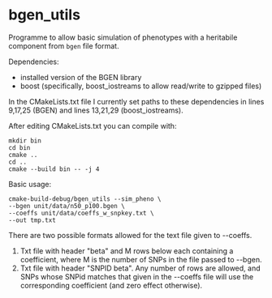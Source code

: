 # bgen_utils

Programme to allow basic simulation of phenotypes with a heritabile component from `bgen` file format. 

Dependencies:
- installed version of the BGEN library
- boost (specifically, boost_iostreams to allow read/write to gzipped files)

In the CMakeLists.txt file I currently set paths to these dependencies in lines 9,17,25 (BGEN) and lines 13,21,29 (boost_iostreams).

After editing CMakeLists.txt you can compile with:
```
mkdir bin
cd bin
cmake ..
cd ..
cmake --build bin -- -j 4
```

Basic usage:
```
cmake-build-debug/bgen_utils --sim_pheno \
--bgen unit/data/n50_p100.bgen \
--coeffs unit/data/coeffs_w_snpkey.txt \
--out tmp.txt
```

There are two possible formats allowed for the text file given to --coeffs.
1. Txt file with header "beta" and M rows below each containing a coefficient, where M is the number of SNPs in the file passed to --bgen.
2. Txt file with header "SNPID beta". Any number of rows are allowed, and SNPs whose SNPid matches that given in the --coeffs file will use the corresponding coefficient (and zero effect otherwise).
